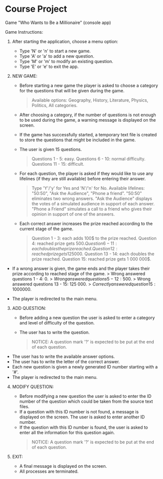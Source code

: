 # Course Project
Game "Who Wants to Be a Millionaire" (console app)

Game Instructions:

1. After starting the application, choose a menu option:
   * Type 'N' or 'n' to start a new game.
   * Type 'A' or 'a' to add a new question.
   * Type 'M' or 'm' to modify an existing question.
   * Type 'E' or 'e' to exit the app.
   
   
2. NEW GAME:
   * Before starting a new game the player is asked to choose a category for the questions that will be given during the game.
       > Available options: Geography, History, Literature, Physics, Politics, All categories.
       
   * After choosing a category, if the number of questions is not enough to be used during the game, a warning message is displayed on the screen.
   
   * If the game has successfully started, a temporary text file is created to store the questions that might be included in the game.
   * The user is given 15 questions.
       > Questions 1 - 5: easy.
       > Questions 6 - 10: normal difficulty.
       > Questions 11 - 15: difficult.
   
   * For each question, the player is asked if they would like to use any lifelines (if they are still available) before entering their answer.
       > Type 'Y'/'y' for Yes and 'N'/'n' for No.
       > Available lifelines: "50:50", "Ask the Audience", "Phone a friend".
       > "50:50" eliminates two wrong answers.
       > "Ask the Audience" displays the votes of a simulated audience in support of each answer.
       > "Phone a Friend" simulates a call to a friend who gives their opinion in support of one of the answers.
  
   * Each correct answer increases the prize reached according to the current stage of the game.
       > Question 1 - 3: each adds 100$ to the prize reached.
       > Question 4: reached prize gets 500$.
       > Question 6 - 11: each doubles the prize reached.
       > Question 12: reached prize gets 125 000$.
       > Question 13 - 14: each doubles the prize reached.
       > Question 15: reached prize gets 1 000 000$.
       
* If a wrong answer is given, the game ends and the player takes their prize according to reached stage of the game.
       > Wrong answered questions 1 - 4: 0$.
       > Wrong answered questions 5 - 12: 500$.
       > Wrong answered questions 13 - 15: 125 000$.
       > Correctly answered question 15: 1 000 000$.

* The player is redirected to the main menu.


3. ADD QUESTION:
   * Before adding a new question the user is asked to enter a category and level of difficulty of the question.
   
   * The user has to write the question.
       > NOTICE: A question mark '?' is expected to be put at the end of each question. 
       
  * The user has to write the available answer options. 
  * The user has to write the letter of the correct answer.
  * Each new question is given a newly generated ID number starting with a '#'.
  * The player is redirected to the main menu.  
   

4. MODIFY QUESTION:
   * Before modifying a new question the user is asked to enter the ID number of the question which could be taken from the source text files.
   * If a question with this ID number is not found, a message is displayed on the screen. The user is asked to enter another ID number.
   * If the question with this ID number is found, the user is asked to enter all the information for this question again.
       > NOTICE: A question mark '?' is expected to be put at the end of each question. 
       
       
5. EXIT:
   * A final message is displayed on the screen.
   * All processes are terminated.

   
   
